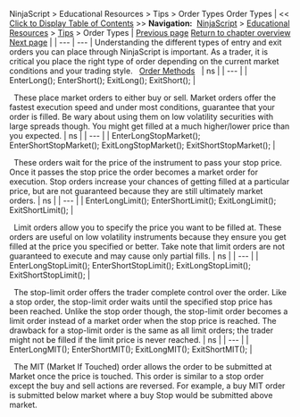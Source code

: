 ﻿
NinjaScript \> Educational Resources \> Tips \> Order Types
Order Types
| \<\< [Click to Display Table of Contents](order_types.md) \>\> **Navigation:**     [NinjaScript](ninjascript.md) \> [Educational Resources](educational_resources.md) \> [Tips](tips.md) \> Order Types | [Previous page](make_sure_you_have_enough_bars.md) [Return to chapter overview](tips.md) [Next page](parameter_sequencing.md) |
| --- | --- |
Understanding the different types of entry and exit orders you can place through NinjaScript is important. As a trader, it is critical you place the right type of order depending on the current market conditions and your trading style.
 
[Order Methods](order_methods.md)
 
| ns |
| --- |
| EnterLong(); EnterShort(); ExitLong(); ExitShort(); |

 
These place market orders to either buy or sell. Market orders offer the fastest execution speed and under most conditions, guarantee that your order is filled. Be wary about using them on low volatility securities with large spreads though. You might get filled at a much higher/lower price than you expected.
| ns |
| --- |
| EnterLongStopMarket(); EnterShortStopMarket(); ExitLongStopMarket(); ExitShortStopMarket(); |

 
These orders wait for the price of the instrument to pass your stop price. Once it passes the stop price the order becomes a market order for execution. Stop orders increase your chances of getting filled at a particular price, but are not guaranteed because they are still ultimately market orders.
| ns |
| --- |
| EnterLongLimit(); EnterShortLimit(); ExitLongLimit(); ExitShortLimit(); |

 
Limit orders allow you to specify the price you want to be filled at. These orders are useful on low volatility instruments because they ensure you get filled at the price you specified or better. Take note that limit orders are not guaranteed to execute and may cause only partial fills.
| ns |
| --- |
| EnterLongStopLimit(); EnterShortStopLimit(); ExitLongStopLimit(); ExitShortStopLimit(); |

 
The stop\-limit order offers the trader complete control over the order. Like a stop order, the stop\-limit order waits until the specified stop price has been reached. Unlike the stop order though, the stop\-limit order becomes a limit order instead of a market order when the stop price is reached. The drawback for a stop\-limit order is the same as all limit orders; the trader might not be filled if the limit price is never reached.
| ns |
| --- |
| EnterLongMIT(); EnterShortMIT(); ExitLongMIT(); ExitShortMIT(); |

 
The MIT (Market If Touched) order allows the order to be submitted at Market once the price is touched. This order is similar to a stop order except the buy and sell actions are reversed. For example, a buy MIT order is submitted below market where a buy Stop would be submitted above market.
